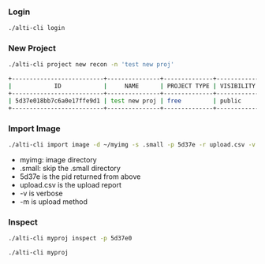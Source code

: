 ### Login
```bash
./alti-cli login
```


### New Project
```bash
./alti-cli project new recon -n 'test new proj'

+--------------------------+---------------+--------------+------------+
|            ID            |     NAME      | PROJECT TYPE | VISIBILITY |
+--------------------------+---------------+--------------+------------+
| 5d37e018bb7c6a0e17ffe9d1 | test new proj | free         | public     |
+--------------------------+---------------+--------------+------------+
```

### Import Image
```bash
./alti-cli import image -d ~/myimg -s .small -p 5d37e -r upload.csv -v -m s3
```
* myimg: image directory
* .small: skip the .small directory
* 5d37e is the pid returned from above
* upload.csv is the upload report
* -v is verbose
* -m is upload method

### Inspect
```bash
./alti-cli myproj inspect -p 5d37e0

./alti-cli myproj
```
